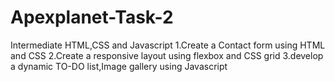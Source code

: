 # Apexplanet-Task-2
Intermediate HTML,CSS and Javascript
1.Create a Contact form using HTML and CSS
2.Create a responsive layout using flexbox and CSS grid
3.develop a dynamic TO-DO list,Image gallery using Javascript
